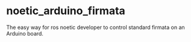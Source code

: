 # noetic_arduino_firmata
The easy way for ros noetic developer to control standard firmata on an Arduino board.
